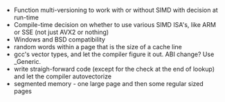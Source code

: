 * Function multi-versioning to work with or without SIMD with decision at run-time
* Compile-time decision on whether to use various SIMD ISA's, like ARM or SSE (not just AVX2 or nothing)
* Windows and BSD compatibility
* random words within a page that is the size of a cache line
* gcc's vector types, and let the compiler figure it out. ABI change? Use _Generic.
* write straigh-forward code (except for the check at the end of lookup) and let the compiler autovectorize
* segmented memory - one large page and then some regular sized pages
